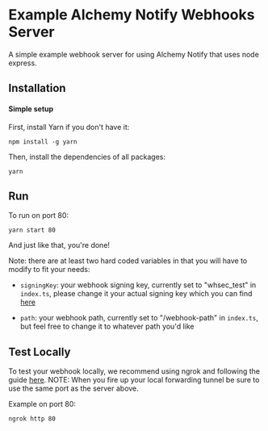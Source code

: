 # Example Alchemy Notify Webhooks Server

A simple example webhook server for using Alchemy Notify that uses node express.

## Installation

#### Simple setup

First, install Yarn if you don't have it:

```
npm install -g yarn
```

Then, install the dependencies of all packages:

```
yarn
```

## Run

To run on port 80:

```
yarn start 80
```

And just like that, you're done!

Note: there are at least two hard coded variables in that you will have to modify to fit your needs:

- `signingKey`: your webhook signing key, currently set to "whsec_test" in `index.ts`, please change it your actual signing key which you can find [here](https://docs.alchemy.com/alchemy/enhanced-apis/notify-api/using-notify#1.-find-your-signing-key)

- `path`: your webhook path, currently set to "/webhook-path" in `index.ts`, but feel free to change it to whatever path you'd like

## Test Locally

To test your webhook locally, we recommend using ngrok and following the guide [here](https://docs.alchemy.com/alchemy/enhanced-apis/notify-api/using-notify#1.-find-your-signing-key). NOTE: When you fire up your local forwarding tunnel be sure to use the same port as the server above.

Example on port 80:

`ngrok http 80`

